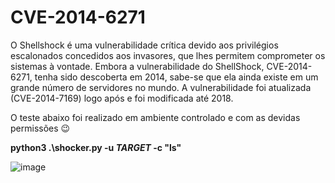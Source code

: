 # CVE-2014-6271

O Shellshock é uma vulnerabilidade crítica devido aos privilégios escalonados concedidos aos invasores, que lhes permitem comprometer os sistemas à vontade.
Embora a vulnerabilidade do ShellShock, CVE-2014-6271, tenha sido descoberta em 2014, sabe-se que ela ainda existe em um grande número de servidores no mundo.
A vulnerabilidade foi atualizada (CVE-2014-7169) logo após e foi modificada até 2018. 

O teste abaixo foi realizado em ambiente controlado e com as devidas permissões :wink:

<strong>python3 .\shocker.py -u *TARGET* -c "ls" </strong>

![image](https://user-images.githubusercontent.com/86115368/213880194-4715b4b1-bd45-416c-a4ed-172011f4165c.png)
